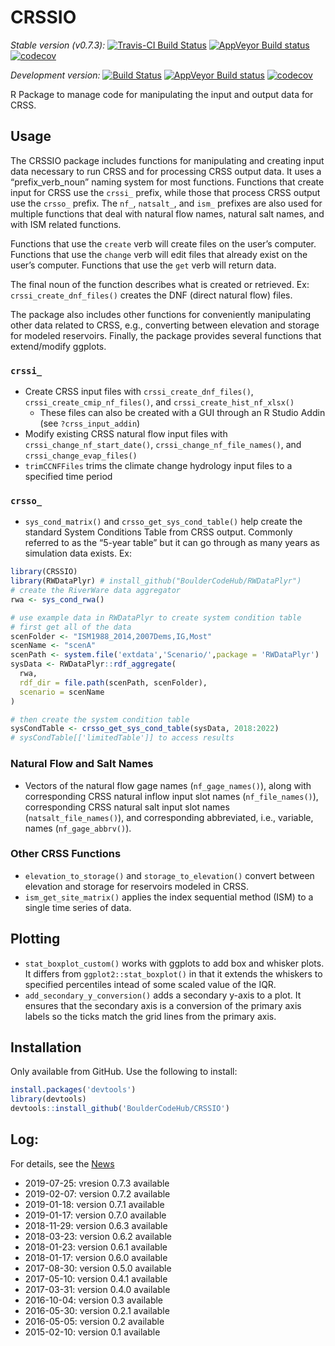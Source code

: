 
<!-- README.md is generated from README.Rmd. Please edit that file -->

# CRSSIO

*Stable version (v0.7.3):* [![Travis-CI Build
Status](https://travis-ci.org/BoulderCodeHub/CRSSIO.svg?branch=master)](https://travis-ci.org/BouldercodeHub/CRSSIO)
[![AppVeyor Build
status](https://ci.appveyor.com/api/projects/status/tkbmrk4hosv96rin?svg=true)](https://ci.appveyor.com/project/BoulderCodeHub/crssio)
[![codecov](https://codecov.io/gh/BoulderCodeHub/CRSSIO/branch/master/graphs/badge.svg)](https://codecov.io/gh/BoulderCodeHub/CRSSIO)

*Development version:* [![Build
Status](https://travis-ci.org/rabutler-usbr/CRSSIO.svg?branch=master)](https://travis-ci.org/rabutler-usbr/CRSSIO)
[![AppVeyor Build
status](https://ci.appveyor.com/api/projects/status/lad6jf69q7stn1e7?svg=true)](https://ci.appveyor.com/project/rabutler-usbr/crssio)
[![codecov](https://codecov.io/gh/rabutler-usbr/CRSSIO/branch/master/graph/badge.svg)](https://codecov.io/gh/rabutler-usbr/CRSSIO)

R Package to manage code for manipulating the input and output data for
CRSS.

## Usage

The CRSSIO package includes functions for manipulating and creating
input data necessary to run CRSS and for processing CRSS output data. It
uses a “prefix\_verb\_noun” naming system for most functions. Functions
that create input for CRSS use the `crssi_` prefix, while those that
process CRSS output use the `crsso_` prefix. The `nf_`, `natsalt_`, and
`ism_` prefixes are also used for multiple functions that deal with
natural flow names, natural salt names, and with ISM related functions.

Functions that use the `create` verb will create files on the user’s
computer. Functions that use the `change` verb will edit files that
already exist on the user’s computer. Functions that use the `get` verb
will return data.

The final noun of the function describes what is created or retrieved.
Ex: `crssi_create_dnf_files()` creates the DNF (direct natural flow)
files.

The package also includes other functions for conveniently manipulating
other data related to CRSS, e.g., converting between elevation and
storage for modeled reservoirs. Finally, the package provides several
functions that extend/modify ggplots.

### `crssi_`

  - Create CRSS input files with `crssi_create_dnf_files()`,
    `crssi_create_cmip_nf_files()`, and `crssi_create_hist_nf_xlsx()`
      - These files can also be created with a GUI through an R Studio
        Addin (see `?crss_input_addin`)
  - Modify existing CRSS natural flow input files with
    `crssi_change_nf_start_date()`, `crssi_change_nf_file_names()`, and
    `crssi_change_evap_files()`
  - `trimCCNFFiles` trims the climate change hydrology input files to a
    specified time period

### `crsso_`

  - `sys_cond_matrix()` and `crsso_get_sys_cond_table()` help create the
    standard System Conditions Table from CRSS output. Commonly referred
    to as the “5-year table” but it can go through as many years as
    simulation data exists. Ex:

<!-- end list -->

``` r
library(CRSSIO)
library(RWDataPlyr) # install_github("BoulderCodeHub/RWDataPlyr")
# create the RiverWare data aggregator
rwa <- sys_cond_rwa()

# use example data in RWDataPlyr to create system condition table
# first get all of the data
scenFolder <- "ISM1988_2014,2007Dems,IG,Most"
scenName <- "scenA"
scenPath <- system.file('extdata','Scenario/',package = 'RWDataPlyr')
sysData <- RWDataPlyr::rdf_aggregate(
  rwa,
  rdf_dir = file.path(scenPath, scenFolder),
  scenario = scenName
)

# then create the system condition table
sysCondTable <- crsso_get_sys_cond_table(sysData, 2018:2022)
# sysCondTable[['limitedTable']] to access results
```

### Natural Flow and Salt Names

  - Vectors of the natural flow gage names (`nf_gage_names()`), along
    with corresponding CRSS natural inflow input slot names
    (`nf_file_names()`), corresponding CRSS natural salt input slot
    names (`natsalt_file_names()`), and corresponding abbreviated, i.e.,
    variable, names (`nf_gage_abbrv()`).

### Other CRSS Functions

  - `elevation_to_storage()` and `storage_to_elevation()` convert
    between elevation and storage for reservoirs modeled in CRSS.
  - `ism_get_site_matrix()` applies the index sequential method (ISM) to
    a single time series of data.

## Plotting

  - `stat_boxplot_custom()` works with ggplots to add box and whisker
    plots. It differs from `ggplot2::stat_boxplot()` in that it extends
    the whiskers to specified percentiles intead of some scaled value of
    the IQR.
  - `add_secondary_y_conversion()` adds a secondary y-axis to a plot. It
    ensures that the secondary axis is a conversion of the primary axis
    labels so the ticks match the grid lines from the primary axis.

## Installation

Only available from GitHub. Use the following to install:

``` r
install.packages('devtools')
library(devtools)
devtools::install_github('BoulderCodeHub/CRSSIO')
```

## Log:

For details, see the [News](NEWS.md)

  - 2019-07-25: vresion 0.7.3 available
  - 2019-02-07: version 0.7.2 available
  - 2019-01-18: version 0.7.1 available
  - 2019-01-17: version 0.7.0 available
  - 2018-11-29: version 0.6.3 available
  - 2018-03-23: version 0.6.2 available
  - 2018-01-23: version 0.6.1 available
  - 2018-01-17: version 0.6.0 available
  - 2017-08-30: version 0.5.0 available
  - 2017-05-10: version 0.4.1 available
  - 2017-03-31: version 0.4.0 available
  - 2016-10-04: version 0.3 available
  - 2016-05-30: version 0.2.1 available
  - 2016-05-05: version 0.2 available
  - 2015-02-10: version 0.1 available
